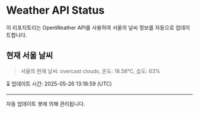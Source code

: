
# Weather API Status

이 리포지토리는 OpenWeather API를 사용하여 서울의 날씨 정보를 자동으로 업데이트합니다.

## 현재 서울 날씨
> 서울의 현재 날씨: overcast clouds, 온도: 18.58°C, 습도: 63%

⏳ 업데이트 시간: 2025-05-26 13:18:59 (UTC)

---
자동 업데이트 봇에 의해 관리됩니다.
